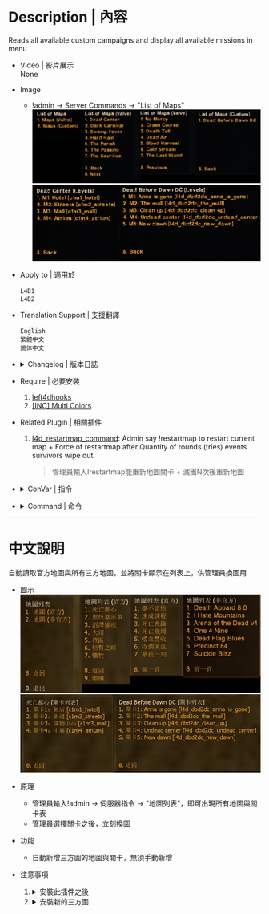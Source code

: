 
# Description | 內容
Reads all available custom campaigns and display all available missions in menu

* Video | 影片展示
<br/>None

* Image
	* !admin -> Server Commands -> "List of Maps"
	<br/>![l4d_all_missions_list_1](image/l4d_all_missions_list_1.jpg)
	<br/>![l4d_all_missions_list_2](image/l4d_all_missions_list_2.jpg)

* Apply to | 適用於
    ```
    L4D1
    L4D2
    ```

* Translation Support | 支援翻譯
	```
	English
	繁體中文
	简体中文
	```

* <details><summary>Changelog | 版本日誌</summary>

    * v1.0 (2023-7-5)
        * Initial Release
</details>

* Require | 必要安裝
	1. [left4dhooks](https://forums.alliedmods.net/showthread.php?t=321696)
	2. [[INC] Multi Colors](https://github.com/fbef0102/L4D1_2-Plugins/releases/tag/Multi-Colors)

* Related Plugin | 相關插件
	1. [l4d_restartmap_command](https://github.com/fbef0102/Game-Private_Plugin/tree/main/Plugin_%E6%8F%92%E4%BB%B6/Map_%E9%97%9C%E5%8D%A1/l4d_restartmap_command): Admin say !restartmap to restart current map + Force of restartmap after Quantity of rounds (tries) events survivors wipe out
    	> 管理員輸入!restartmap能重新地圖關卡 + 滅團N次後重新地圖

* <details><summary>ConVar | 指令</summary>

	None
</details>

* <details><summary>Command | 命令</summary>
    
	* **Update mission list manually (Adm required: ADMFLAG_BAN)**
		```php
		sm_mission_list_update
		```
</details>

- - - -
# 中文說明
自動讀取官方地圖與所有三方地圖，並將關卡顯示在列表上，供管理員換圖用

* 圖示
	<br/>![l4d_all_missions_list_1_zho](image/zho/l4d_all_missions_list_1.jpg)
	<br/>![l4d_all_missions_list_2_zho](image/zho/l4d_all_missions_list_2.jpg)

* 原理
    * 管理員輸入!admin -> 伺服器指令 -> "地圖列表"，即可出現所有地圖與關卡表
    * 管理員選擇關卡之後，立刻換圖

* 功能
	* 自動新增三方圖的地圖與關卡，無須手動新增

* 注意事項
    1. <details><summary>安裝此插件之後</summary>

        * 安裝上這個插件並啟動伺服器之後，伺服器會自動產生以下檔案
            * data\l4d_all_missions_list_coop.txt
            * data\l4d_all_missions_list_scavenge.txt
            * data\l4d_all_missions_list_survival.txt
            * data\l4d_all_missions_list_versus.txt
    </details>

    2. <details><summary>安裝新的三方圖</summary>

        * 每當安裝三方圖時，left4dead2\addons\sourcemod\data\內的文件內容會有變化，自動新增三方圖的地圖與關卡
        * 反之，每當移除三方圖時，自動移除三方圖的地圖與關卡
            * data\l4d_all_missions_list_coop.txt
            * data\l4d_all_missions_list_scavenge.txt
            * data\l4d_all_missions_list_survival.txt
            * data\l4d_all_missions_list_versus.txt
    </details>